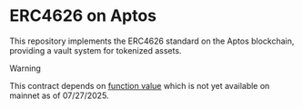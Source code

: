 # ERC4626 on Aptos

This repository implements the ERC4626 standard on the Aptos blockchain, providing a vault system for tokenized assets.

> [!WARNING]
> This contract depends on [function value](https://aptos.dev/build/smart-contracts/book/functions#function-values) which is not yet available on mainnet as of 07/27/2025.
